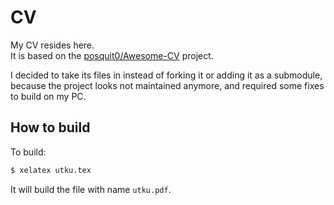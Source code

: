 # CV

My CV resides here.  
It is based on the [posquit0/Awesome-CV](https://github.com/posquit0/Awesome-CV) project.  

I decided to take its files in instead of forking it or adding it as a submodule, 
because the project looks not maintained anymore, and required some fixes to build on my PC.

## How to build

To build:

```bash
$ xelatex utku.tex
```

It will build the file with name `utku.pdf`.
